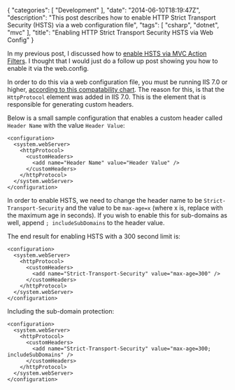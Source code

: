 {
   "categories": [ "Development" ],
   "date": "2014-06-10T18:19:47Z",
   "description": "This post describes how to enable HTTP Strict Transport Security (HSTS) via a web configuration file",
   "tags": [ "csharp", "dotnet", "mvc" ],
   "title": "Enabling HTTP Strict Transport Security HSTS via Web Config"
}

In my previous post, I discussed how to [enable HSTS via MVC Action Filters](/article/2014/04/21/Enabling-HTTP-Strict-Transport-Security-HSTS-via-ASP-Net-MVC-ActionFilters/). I thought that I would just do a follow up post showing you how to enable it via the web.config. <!--more-->

In order to do this via a web configuration file, you must be running IIS 7.0 or higher, [according to this compatability chart](http://www.iis.net/configreference/system.webserver/httpprotocol/customheaders#002). The reason for this, is that the `HttpProtocol` element was added in IIS 7.0. This is the element that is responsible for generating custom headers.

Below is a small sample configuration that enables a custom header called `Header Name` with the value `Header Value`:

	<configuration>
	  <system.webServer>
		<httpProtocol>
		  <customHeaders>
			<add name="Header Name" value="Header Value" />
		  </customHeaders>
		</httpProtocol>
	  </system.webServer>
	</configuration>

In order to enable HSTS, we need to change the header name to be `Strict-Transport-Security` and the value to be `max-age=x` (where x is, replace with the maximum age in seconds). If you wish to enable this for sub-domains as well, append `; includeSubDomains` to the header value. 

The end result for enabling HSTS with a 300 second limit is:

	<configuration>
	  <system.webServer>
		<httpProtocol>
		  <customHeaders>
			<add name="Strict-Transport-Security" value="max-age=300" />
		  </customHeaders>
		</httpProtocol>
	  </system.webServer>
	</configuration>

Including the sub-domain protection:

	<configuration>
	  <system.webServer>
		<httpProtocol>
		  <customHeaders>
			<add name="Strict-Transport-Security" value="max-age=300; includeSubDomains" />
		  </customHeaders>
		</httpProtocol>
	  </system.webServer>
	</configuration>